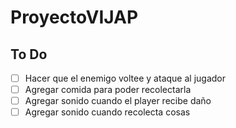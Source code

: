 # ProyectoVIJAP
## To Do
- [ ] Hacer que el enemigo voltee y ataque al jugador
- [ ] Agregar comida para poder recolectarla
- [ ] Agregar sonido cuando el player recibe daño
- [ ] Agregar sonido cuando recolecta cosas
